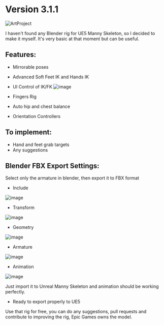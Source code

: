 # Version 3.1.1
![ArtProject](https://github.com/user-attachments/assets/6ebeda55-63dd-4832-a639-5e55924e07d8)

I haven't found any Blender rig for UE5 Manny Skeleton, so I decided to make it myself. It's very basic at that moment but can be useful.

## Features:

- Mirrorable poses
- Advanced Soft Feet IK and Hands IK
- UI Control of IK/FK
![image](https://github.com/user-attachments/assets/ebaf3b9d-f7ee-4b03-87a0-8794794c83f1)

- Fingers Rig
- Auto hip and chest balance
- Orientation Controllers

## To implement:
- Hand and feet grab targets
- Any suggestions

## Blender FBX Export Settings:

Select only the armature in blender, then export it to FBX format

- Include

![image](https://github.com/user-attachments/assets/e23e04f8-be57-42f0-90c1-38b9810b954b)
- Transform

![image](https://github.com/user-attachments/assets/671e308d-b081-4424-a401-b0608684d14d)
- Geometry

![image](https://github.com/user-attachments/assets/74543d60-33c7-4b56-aa4a-bd7a5c9afc3b)
- Armature

![image](https://github.com/user-attachments/assets/20d1c5e1-1824-43a6-86a0-a1ad98b4aca5)
- Animation

![image](https://github.com/user-attachments/assets/54ed6b98-63fb-4164-959e-715d777bb1d5)


Just import it to Unreal Manny Skeleton and animation should be working perfectly.
- Ready to export properly to UE5

Use that rig for free, you can do any suggestions, pull requests and contribute to improving the rig, Epic Games owns the model.
